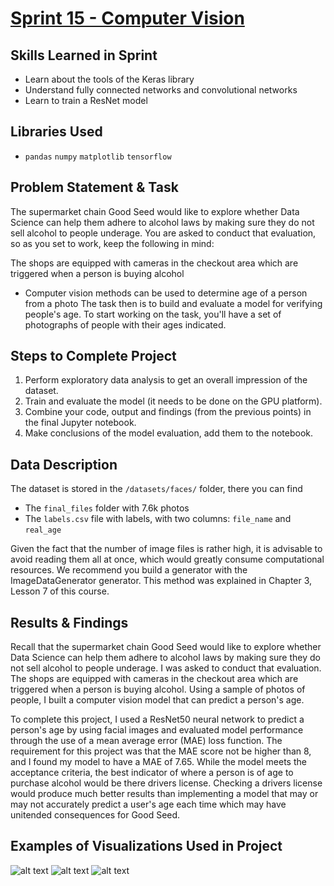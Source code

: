 # [Sprint 15 - Computer Vision](https://github.com/brandon-levan/TripleTen-Data-Science-Projects/blob/main/Sprint%2015%20-%20Computer%20Vision/Sprint_15_Project.ipynb)

## Skills Learned in Sprint 
- Learn about the tools of the Keras library
- Understand fully connected networks and convolutional networks
- Learn to train a ResNet model

## Libraries Used
 - `pandas` `numpy` `matplotlib` `tensorflow` 

## Problem Statement & Task

The supermarket chain Good Seed would like to explore whether Data Science can help them adhere to alcohol laws by making sure they do not sell alcohol to people underage. You are asked to conduct that evaluation, so as you set to work, keep the following in mind:

The shops are equipped with cameras in the checkout area which are triggered when a person is buying alcohol
- Computer vision methods can be used to determine age of a person from a photo
The task then is to build and evaluate a model for verifying people's age. To start working on the task, you'll have a set of photographs of people with their ages indicated.

## Steps to Complete Project
1. Perform exploratory data analysis to get an overall impression of the dataset.
2. Train and evaluate the model (it needs to be done on the GPU platform).
3. Combine your code, output and findings (from the previous points) in the final Jupyter notebook.
4. Make conclusions of the model evaluation, add them to the notebook.
   
## Data Description

The dataset is stored in the `/datasets/faces/` folder, there you can find
- The `final_files` folder with 7.6k photos
- The `labels.csv` file with labels, with two columns: `file_name` and `real_age`

Given the fact that the number of image files is rather high, it is advisable to avoid reading them all at once, which would greatly consume computational resources. We recommend you build a generator with the ImageDataGenerator generator. This method was explained in Chapter 3, Lesson 7 of this course.
  
## Results & Findings
Recall that the supermarket chain Good Seed would like to explore whether Data Science can help them adhere to alcohol laws by making sure they do not sell alcohol to people underage. I was asked to conduct that evaluation. The shops are equipped with cameras in the checkout area which are triggered when a person is buying alcohol. Using a sample of photos of people, I built a computer vision model that can predict a person's age.

To complete this project, I used a ResNet50 neural network to predict a person's age by using facial images and evaluated model performance through the use of a mean average error (MAE) loss function. The requirement for this project was that the MAE score not be higher than 8, and I found my model to have a MAE of 7.65. While the model meets the acceptance criteria, the best indicator of where a person is of age to purchase alcohol would be there drivers license. Checking a drivers license would produce much better results than implementing a model that may or may not accurately predict a user's age each time which may have unitended consequences for Good Seed.


## Examples of Visualizations Used in Project
![alt text]()
![alt text]()
![alt text]()
